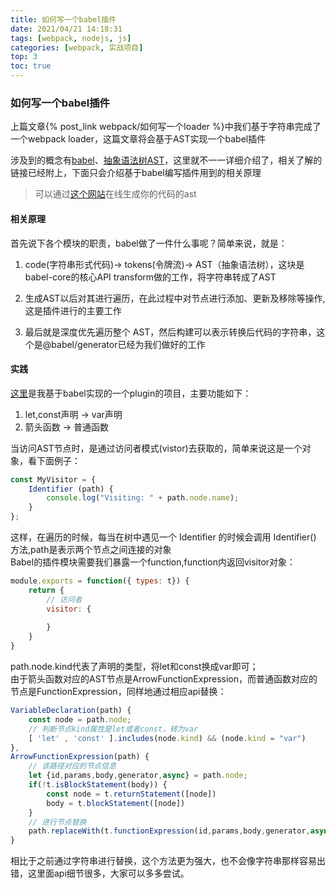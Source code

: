 ```yaml
---
title: 如何写一个babel插件
date: 2021/04/21 14:18:31
tags: [webpack, nodejs, js]
categories: [webpack, 实战项目]
top: 3
toc: true
---
```

### 如何写一个babel插件
上篇文章{% post_link webpack/如何写一个loader %}中我们基于字符串完成了一个webpack loader，这篇文章将会基于AST实现一个babel插件  

涉及到的概念有[babel](https://zhuanlan.zhihu.com/p/43249121)、[抽象语法树AST](https://zhuanlan.zhihu.com/p/102385477)，这里就不一一详细介绍了，相关了解的链接已经附上，下面只会介绍基于babel编写插件用到的相关原理
> 可以通过[这个网站](https://astexplorer.net/)在线生成你的代码的ast  

#### 相关原理
首先说下各个模块的职责，babel做了一件什么事呢？简单来说，就是：
1. code(字符串形式代码)-> tokens(令牌流)-> AST（抽象语法树），这块是babel-core的核心API transform做的工作，将字符串转成了AST

2. 生成AST以后对其进行遍历，在此过程中对节点进行添加、更新及移除等操作,这是插件进行的主要工作

3. 最后就是深度优先遍历整个 AST，然后构建可以表示转换后代码的字符串，这个是@babel/generator已经为我们做好的工作

#### 实践
[这里](https://github.com/o4liangdu/trans-babel-plugin.git)是我基于babel实现的一个plugin的项目，主要功能如下：   
1. let,const声明 -> var声明
2. 箭头函数 -> 普通函数

当访问AST节点时，是通过访问者模式(vistor)去获取的，简单来说这是一个对象，看下面例子：
```js
const MyVisitor = {
    Identifier (path) {
        console.log("Visiting: " + path.node.name); 
    }
};
```
这样，在遍历的时候，每当在树中遇见一个 Identifier 的时候会调用 Identifier() 方法,path是表示两个节点之间连接的对象  
Babel的插件模块需要我们暴露一个function,function内返回visitor对象：
```js
module.exports = function({ types: t}) {
    return {
        // 访问者
        visitor: {
           
        }
    }
}
```
path.node.kind代表了声明的类型，将let和const换成var即可；  
由于箭头函数对应的AST节点是ArrowFunctionExpression，而普通函数对应的节点是FunctionExpression，同样地通过相应api替换：
```js
VariableDeclaration(path) {
    const node = path.node;
    // 判断节点kind属性是let或者const，转为var
    [ 'let' , 'const' ].includes(node.kind) && (node.kind = "var")
},
ArrowFunctionExpression(path) {
    // 该路径对应的节点信息
    let {id,params,body,generator,async} = path.node;
    if(!t.isBlockStatement(body)) {
        const node = t.returnStatement([node])
        body = t.blockStatement([node])
    }
    // 进行节点替换
    path.replaceWith(t.functionExpression(id,params,body,generator,async))
}
```
相比于之前通过字符串进行替换，这个方法更为强大，也不会像字符串那样容易出错，这里面api细节很多，大家可以多多尝试。
